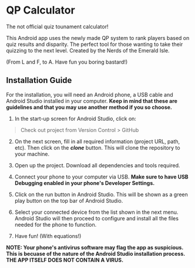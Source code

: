# QP Calculator
The not official quiz tounament calculator! 

This Android app uses the newly made QP system to rank players based on quiz results and disparity. The perfect tool for those wanting to take their quizzing to the next level. Created by the Nerds of the Emerald Isle.

(From L and F, to A. Have fun you boring bastard!)

## Installation Guide
For the installation, you will need an Android phone, a USB cable and Android Studio installed in your computer. **Keep in mind that these are guidelines and that you may use another method if you so choose.**

1. In the start-up screen for Android Studio, click on: 
> Check out project from Version Control > GitHub

2. On the next screen, fill in all required information (project URL, path, etc). Then click on the ***clone*** button. This will clone the repository to your machine.

3. Open up the project. Download all dependencies and tools required.

4. Connect your phone to your computer via USB. **Make sure to have USB Debugging enabled in your phone's Developer Settings.**

5. Click on the run button in Android Studio. This will be shown as a green play button on the top bar of Android Studio.

6. Select your connected device from the list shown in the next menu. Android Studio will then proceed to configure and install all the files needed for the phone to function.

7. Have fun! (With equations!)

**NOTE: Your phone's antivirus software may flag the app as suspicious. This is becuase of the nature of the Android Studio installation process. THE APP ITSELF DOES NOT CONTAIN A VIRUS.**

